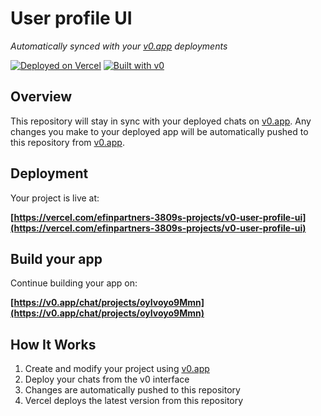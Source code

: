 # User profile UI

*Automatically synced with your [v0.app](https://v0.app) deployments*

[![Deployed on Vercel](https://img.shields.io/badge/Deployed%20on-Vercel-black?style=for-the-badge&logo=vercel)](https://vercel.com/efinpartners-3809s-projects/v0-user-profile-ui)
[![Built with v0](https://img.shields.io/badge/Built%20with-v0.app-black?style=for-the-badge)](https://v0.app/chat/projects/oyIvoyo9Mmn)

## Overview

This repository will stay in sync with your deployed chats on [v0.app](https://v0.app).
Any changes you make to your deployed app will be automatically pushed to this repository from [v0.app](https://v0.app).

## Deployment

Your project is live at:

**[https://vercel.com/efinpartners-3809s-projects/v0-user-profile-ui](https://vercel.com/efinpartners-3809s-projects/v0-user-profile-ui)**

## Build your app

Continue building your app on:

**[https://v0.app/chat/projects/oyIvoyo9Mmn](https://v0.app/chat/projects/oyIvoyo9Mmn)**

## How It Works

1. Create and modify your project using [v0.app](https://v0.app)
2. Deploy your chats from the v0 interface
3. Changes are automatically pushed to this repository
4. Vercel deploys the latest version from this repository
